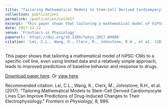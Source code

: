 ```yaml
---
title: "Tailoring Mathematical Models to Stem-Cell Derived Cardiomyocyte Lines Can Improve Predictions of Drug-Induced Changes to Their Electrophysiology"
collection: publications
permalink: /publication/Lei2017
excerpt: 'This paper shows that tailoring a mathematical model of hiPSC-CMs to a specific cell line, even using limited data and a relatively simple approach, leads to improved predictions of baseline behavior and response to drugs.'
date: 2017-12-12
venue: 'Frontiers in Physiology'
paperurl: 'https://doi.org/10.3389/fphys.2017.00986'
citation: 'Lei, C.L., Wang, K., Clerx, M., Johnstone, R.H., et al. (2017). &quot;Tailoring Mathematical Models to Stem-Cell Derived Cardiomyocyte Lines Can Improve Predictions of Drug-Induced Changes to Their Electrophysiology.&quot; <i>Frontiers in Physiology</i>, 8, 986.'
---
```

This paper shows that tailoring a mathematical model of hiPSC-CMs to a specific cell line, even using limited data and a relatively simple approach, leads to improved predictions of baseline behavior and response to drugs.

[Download paper here](http://chonlei.github.io/files/Lei2017.pdf). Or [view here](https://doi.org/10.3389/fphys.2017.00986).

Recommended citation: Lei, C.L., Wang, K., Clerx, M., Johnstone, R.H., et al. (2017). &quot;Tailoring Mathematical Models to Stem-Cell Derived Cardiomyocyte Lines Can Improve Predictions of Drug-Induced Changes to Their Electrophysiology.&quot; <i>Frontiers in Physiology</i>, 8, 986.
